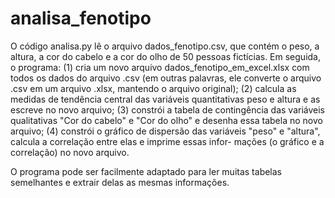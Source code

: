 # analisa_fenotipo

O código analisa.py lê o arquivo dados_fenotipo.csv, que contém o peso, a altura, a cor do cabelo e a cor do olho de 50 pessoas fictícias.
Em seguida, o programa:
(1) cria um novo arquivo dados_fenotipo_em_excel.xlsx com todos os dados do arquivo .csv (em outras palavras, ele converte o arquivo .csv em 
um arquivo .xlsx, mantendo o arquivo original);
(2) calcula as medidas de tendência central das variáveis quantitativas peso e altura e as escreve no novo arquivo;
(3) constrói a tabela de contingência das variáveis qualitativas "Cor do cabelo" e "Cor do olho" e desenha essa tabela no
novo arquivo;
(4) constrói o gráfico de dispersão das variáveis "peso" e "altura", calcula a correlação entre elas e imprime essas infor-
mações (o gráfico e a correlação) no novo arquivo.

O programa pode ser facilmente adaptado para ler muitas tabelas semelhantes e extrair delas as mesmas informações.

